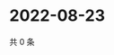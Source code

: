 # 2022-08-23

共 0 条

<!-- BEGIN WEIBO -->
<!-- 最后更新时间 Tue Aug 23 2022 07:15:59 GMT+0800 (China Standard Time) -->

<!-- END WEIBO -->
